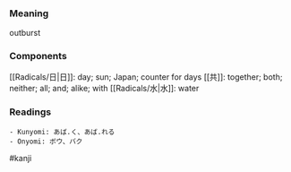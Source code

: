 ### Meaning

outburst

### Components

[[Radicals/日|日]]: day; sun; Japan; counter for days [[共]]: together; both; neither; all; and; alike; with [[Radicals/水|水]]: water

### Readings

```
- Kunyomi: あば.く、あば.れる
- Onyomi: ボウ、バク
```

#kanji